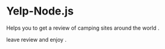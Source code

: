 # Yelp-Node.js
Helps you to get a review of camping sites around the world .

leave review and enjoy .

